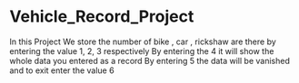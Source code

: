 # Vehicle_Record_Project

In this Project 
We store the number of bike , car , rickshaw are there by entering the value 1, 2, 3 respectively 
By entering the 4 it will show the whole data you entered as a record
By entering 5 the data will be vanished
and to exit enter the value 6
